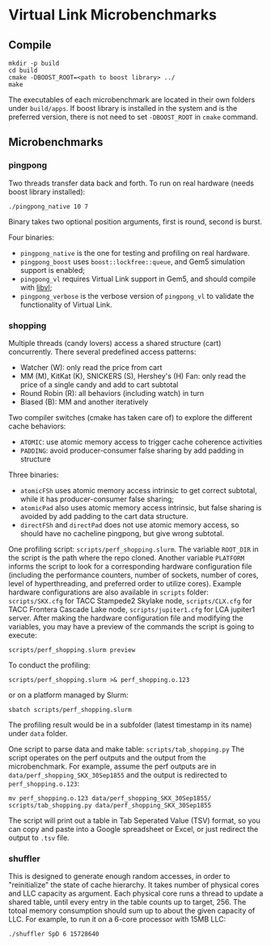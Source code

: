 Virtual Link Microbenchmarks
============================

Compile
-------
~~~shell
mkdir -p build
cd build
cmake -DBOOST_ROOT=<path to boost library> ../
make
~~~
The executables of each microbenchmark are located in their own folders
under `build/apps`.
If boost library is installed in the system and is the preferred version,
there is not need to set `-DBOOST_ROOT` in `cmake` command.

Microbenchmarks
---------------

### pingpong
Two threads transfer data back and forth.
To run on real hardware (needs boost library installed):
~~~shell
./pingpong_native 10 7
~~~
Binary takes two optional position arguments, first is round, second is burst.

Four binaries:
- `pingpong_native` is the one for testing and profiling on real hardware.
- `pingpong_boost` uses `boost::lockfree::queue`,
and Gem5 simulation support is enabled;
- `pingpong_vl` requires Virtual Link support in Gem5,
and should compile with [libvl](https://github.com/jonathan-beard/libvl.git);
- `pingpong_verbose` is the verbose version of `pingpong_vl`
to validate the functionality of Virtual Link.

### shopping
Multiple threads (candy lovers) access a shared structure (cart) concurrently.
There several predefined access patterns:
- Watcher (W): only read the price from cart
- MM (M), KitKat (K), SNICKERS (S), Hershey's (H) Fan:
only read the price of a single candy and add to cart subtotal
- Round Robin (R): all behaviors (including watch) in turn
- Biased (B): MM and another iteratively

Two compiler switches (cmake has taken care of)
to explore the different cache behaviors:
- `ATOMIC`: use atomic memory access to trigger cache coherence activities
- `PADDING`: avoid producer-consumer false sharing by add padding in structure

Three binaries:
- `atomicFSh` uses atomic memory access intrinsic to get correct subtotal,
while it has producer-consumer false sharing;
- `atomicPad` also uses atomic memory access intrinsic,
but false sharing is avoided by add padding to the cart data structure.
- `directFSh` and `directPad` does not use atomic memory access,
so should have no cacheline pingpong, but give wrong subtotal.

One profiling script: `scripts/perf_shopping.slurm`.
The variable `ROOT_DIR` in the script is the path where the repo cloned.
Another variable `PLATFORM` informs the script to look for a corresponding
hardware configuration file (including the performance counters,
number of sockets, number of cores, level of hyperthreading,
and preferred order to utilize cores).
Example hardware configurations are also available in `scripts` folder:
`scripts/SKX.cfg` for TACC Stampede2 Skylake node,
`scripts/CLX.cfg` for TACC Frontera Cascade Lake node,
`scripts/jupiter1.cfg` for LCA jupiter1 server.
After making the hardware configuration file and modifying the variables,
you may have a preview of the commands the script is going to execute:
~~~shell
scripts/perf_shopping.slurm preview
~~~
To conduct the profiling:
~~~
scripts/perf_shopping.slurm >& perf_shopping.o.123
~~~
or on a platform managed by Slurm:
~~~
sbatch scripts/perf_shopping.slurm
~~~
The profiling result would be in a subfolder (latest timestamp in its name)
under `data` folder.

One script to parse data and make table: `scripts/tab_shopping.py`
The script operates on the perf outputs and the output from the microbenchmark.
For example, assume the perf outputs are in `data/perf_shopping_SKX_30Sep1855`
and the output is redirected to `perf_shopping.o.123`:
~~~shell
mv perf_shopping.o.123 data/perf_shopping_SKX_30Sep1855/
scripts/tab_shopping.py data/perf_shopping_SKX_30Sep1855
~~~
The script will print out a table in Tab Seperated Value (TSV) format,
so you can copy and paste into a Google spreadsheet or Excel,
or just redirect the output to `.tsv` file.

### shuffler
This is designed to generate enough random accesses,
in order to "reinitialize" the state of cache hierarchy.
It takes number of physical cores and LLC capacity as argument.
Each physical core runs a thread to update a shared table,
until every entry in the table counts up to target, 256.
The totoal memory consumption should sum up to about the given capacity of LLC.
For example, to run it on a 6-core processor with 15MB LLC:
~~~shell
./shuffler SpD 6 15728640
~~~

